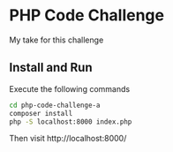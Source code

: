# PHP Code Challenge

My take for this challenge

## Install and Run

Execute the following commands
```bash
cd php-code-challenge-a
composer install
php -S localhost:8000 index.php
```
Then visit http://localhost:8000/

